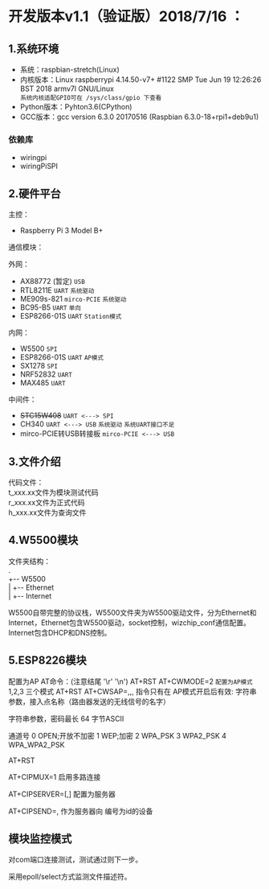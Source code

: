 # 开发版本v1.1（验证版）2018/7/16 ：

## 1.系统环境

- 系统：raspbian-stretch(Linux)
- 内核版本：Linux raspberrypi 4.14.50-v7+ #1122 SMP Tue Jun 19 12:26:26 BST 2018 armv7l GNU/Linux</br>`系统内核适配GPIO可在 /sys/class/gpio 下查看`
- Python版本：Pyhton3.6(CPython)
- GCC版本：gcc version 6.3.0 20170516 (Raspbian 6.3.0-18+rpi1+deb9u1)

### 依赖库

- wiringpi
- wiringPiSPI

## 2.硬件平台

主控：

- Raspberry Pi 3 Model B+

通信模块：

外网：

- AX88772 (暂定)  `USB` 
- RTL8211E `UART` `系统驱动`
- ME909s-821  `mirco-PCIE` `系统驱动`
- BC95-B5 `UART` `单向`
- ESP8266-01S `UART` `Station模式`

内网：

- W5500  `SPI`
- ESP8266-01S `UART` `AP模式`
- SX1278 `SPI`
- NRF52832 `UART`
- MAX485 `UART`

中间件：

- ~~STC15W408~~ `UART <---> SPI`
- CH340  `UART <---> USB` `系统驱动` `系统UART接口不足`
- mirco-PCIE转USB转接板 `mirco-PCIE <---> USB`

## 3.文件介绍

代码文件：  
t_xxx.xx文件为模块测试代码  
r_xxx.xx文件为正式代码  
h_xxx.xx文件为查询文件

## 4.W5500模块

文件夹结构：  
.  
+-- W5500  
|   +-- Ethernet  
|   +-- Internet  

W5500自带完整的协议栈，W5500文件夹为W5500驱动文件，分为Ethernet和Internet，Ethernet包含W5500驱动，socket控制，wizchip_conf通信配置。Internet包含DHCP和DNS控制。

## 5.ESP8226模块

配置为AP AT命令：(注意结尾 '\r' '\n')
AT+RST
AT+CWMODE=2 `配置为AP模式` 1,2,3 三个模式
AT+RST
AT+CWSAP=<ssid>,<pwd>,<chi>,<ecn>
指令只有在 AP模式开启后有效:
<ssid>字符串参数，接入点名称（路由器发送的无线信号的名字）

<pwd>字符串参数，密码最长 64 字节ASCII

<chl>通道号 
<ecn>
0 OPEN;开放不加密
1 WEP;加密
2 WPA_PSK 
3 WPA2_PSK 
4 WPA_WPA2_PSK

AT+RST

AT+CIPMUX=1 启用多路连接

AT+CIPSERVER=<mode>[,<port>] 配置为服务器

AT+CIPSEND=<id>,<length> 作为服务器向 编号为id的设备



## 模块监控模式



对com端口连接测试，测试通过则下一步。

采用epoll/select方式监测文件描述符。

